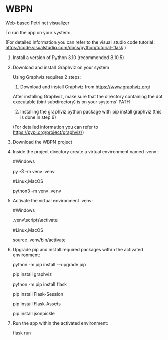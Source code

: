 # WBPN
Web-based Petri net visualizer 

To run the app on your system:

(For detailed information you can refer to the visual studio code tutorial :
https://code.visualstudio.com/docs/python/tutorial-flask )

1) Install a version of Python 3.10 (recommended 3.10.5)
2) Download and install Graphviz on your system 

   Using Graphviz requires 2 steps:
   
   1) Download and install Graphviz from https://www.graphviz.org/
   
   After installing Graphviz, make sure that the directory containing the dot executable (bin/ subdirectory) is on your systems' PATH 
   
   2) Installing the graphviz python package with pip install graphviz (this is done in step 6)
   
   (For detailed information you can refer to https://pypi.org/project/graphviz/)

3) Download the WBPN project
4) Inside the project directory create a virtual environment named .venv :

   #Windows
   
   py -3 -m venv .venv
   
   #Linux,MacOS
   
   python3 -m venv .venv
   
5) Activate the virtual environment .venv:

   #Windows
   
    .venv\scripts\activate
    
   #Linux,MacOS
   
    source .venv/bin/activate
    
6) Upgrade pip and install required packages within the activated environment:

   python -m pip install --upgrade pip
   
   pip install graphviz
   
   python -m pip install flask
   
   pip install Flask-Session
   
   pip install Flask-Assets
   
   pip install jsonpickle
   
7) Run the app within the activated environment:
   
   flask run

  
